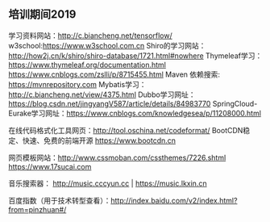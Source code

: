 培训期间2019
---------------------------------
学习资料网站：http://c.biancheng.net/tensorflow/
w3school:https://www.w3school.com.cn
Shiro的学习网站：http://how2j.cn/k/shiro/shiro-database/1721.html#nowhere
Thymeleaf学习： https://www.thymeleaf.org/documentation.html      https://www.cnblogs.com/zslli/p/8715455.html
Maven 依赖搜索: https://mvnrepository.com
Mybatis学习： http://c.biancheng.net/view/4375.html
Dubbo学习网址：https://blog.csdn.net/jingyangV587/article/details/84983770
SpringCloud-Eurake学习网址：https://www.cnblogs.com/knowledgesea/p/11208000.html

在线代码格式化工具网页：http://tool.oschina.net/codeformat/
BootCDN稳定、快速、免费的前端开源 https://www.bootcdn.cn

网页模板网站：http://www.cssmoban.com/cssthemes/7226.shtml           https://www.17sucai.com

音乐搜索器：
    http://music.cccyun.cc    |  https://music.lkxin.cn
    
百度指数（用于技术转型查看）：http://index.baidu.com/v2/index.html?from=pinzhuan#/

